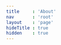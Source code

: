 ```yaml
---
title     : 'About'
nav       : 'root'
layout    : 'page'
hideTitle : true
hidden    : true
---
```

